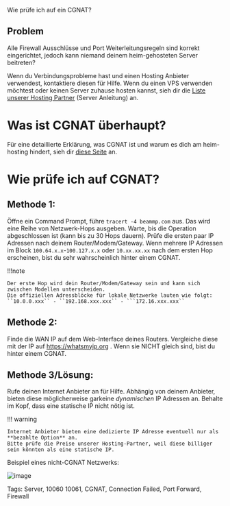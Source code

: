 Wie prüfe ich auf ein CGNAT?

## Problem

Alle Firewall Ausschlüsse und Port Weiterleitungsregeln sind korrekt eingerichtet, jedoch kann niemand deinem heim-gehosteten Server beitreten?

Wenn du Verbindungsprobleme hast und einen Hosting Anbieter verwendest, kontaktiere diesen für Hilfe. Wenn du einen VPS verwenden möchtest oder keinen Server zuhause hosten kannst, sieh dir die [Liste unserer Hosting Partner](https://docs.beammp.com/server/create-a-server/#_1:~:text=our%20partnered%20Services!-,Paid%20Services%3A,-Horizon%20Hosting) (Server Anleitung) an.

# Was ist CGNAT überhaupt?

Für eine detaillierte Erklärung, was CGNAT ist und warum es dich am heim-hosting hindert, sieh dir [diese Seite](https://en.wikipedia.org/wiki/Carrier-grade_NAT) an.

# Wie prüfe ich auf CGNAT?

## Methode 1:

Öffne ein Command Prompt, führe `tracert -4 beammp.com` aus. Das wird eine Reihe von Netzwerk-Hops ausgeben. Warte, bis die Operation abgeschlossen ist (kann bis zu 30 Hops dauern). Prüfe die ersten paar IP Adressen nach deinem Router/Modem/Gateway. Wenn mehrere IP Adressen im Block `100.64.x.x`-`100.127.x.x` oder `10.xx.xx.xx` nach dem ersten Hop erscheinen, bist du sehr wahrscheinlich hinter einem CGNAT.

!!!note

```
Der erste Hop wird dein Router/Modem/Gateway sein und kann sich zwischen Modellen unterscheiden.
Die offiziellen Adressblöcke für lokale Netzwerke lauten wie folgt: ``10.0.0.xxx`` - ``192.168.xxx.xxx`` - ```172.16.xxx.xxx``
```

## Methode 2:

Finde die WAN IP auf dem Web-Interface deines Routers. Vergleiche diese mit der IP auf https://whatsmyip.org . Wenn sie NICHT gleich sind, bist du hinter einem CGNAT.

## Methode 3/Lösung:

Rufe deinen Internet Anbieter an für Hilfe. Abhängig von deinem Anbieter, bieten diese möglicherweise garkeine *dynamischen* IP Adressen an. Behalte im Kopf, dass eine statische IP nicht nötig ist.

!!! warning

```
Internet Anbieter bieten eine dedizierte IP Adresse eventuell nur als **bezahlte Option** an.
Bitte prüfe die Preise unserer Hosting-Partner, weil diese billiger sein könnten als eine statische IP.
```

Beispiel eines nicht-CGNAT Netzwerks:

![image](https://github.com/user-attachments/assets/fee21a50-cbb0-4322-9c26-d9f04f88ae37)

Tags: Server, 10060 10061, CGNAT, Connection Failed, Port Forward, Firewall
